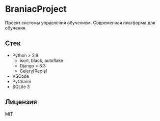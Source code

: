 # BraniacProject

Проект системы управления обучением. Современная платформа для обучения.

## Стек

- Python > 3.8
  - isort, black, autoflake
  - Django < 3.3
  - Celery[Redis]
- VSCode
- PyCharm
- SQLite 3

## Лицензия

MIT
